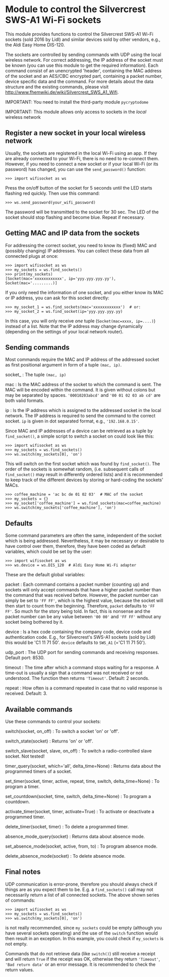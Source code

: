 Module to control the Silvercrest SWS-A1 Wi-Fi sockets
======================================================
This module provides functions to control the Silvercrest SWS-A1 Wi-Fi sockets (sold 2016 by Lidl) and similar devices sold by other vendors, e.g., the Aldi Easy Home DIS-120.

The sockets are controlled by sending commands with UDP using the local wireless network. For correct addressing, the IP address of the socket must be known (you can use this module to get the required information). Each command consist of an unencrypted 'header', containing the MAC address of the socket and an AES/CBC encrypted part, containing a packet number, device specific data and the command.
For more details about the data structure and the existing commands, please
visit http://www.fhemwiki.de/wiki/Silvercrest_SWS_A1_Wifi.

IMPORTANT: You need to install the third-party module `pycryptodome`

IMPORTANT: This module allows only access to sockets in the *local* wireless
network

Register a new socket in your local wireless network
----------------------------------------------------
Usually, the sockets are registered in the local Wi-Fi using an app. If they are already connected to your Wi-Fi, there is no need to re-connect them. However, if you need to connect a new socket or if your local Wi-Fi (or its password) has changed, you can use the `send_password()` function:

    >>> import wifisocket as ws

Press the on/off button of the socket for 5 seconds until the LED starts flashing red quickly. Then use this command:

    >>> ws.send_password(your_wifi_password)

The password will be transmitted to the socket for 30 sec. The LED of the socket should stop flashing and become blue. Repeat if necessary.

Getting MAC and IP data from the sockets
----------------------------------------
For addressing the correct socket, you need to know its (fixed) MAC and (possibly changing) IP addresses. You can collect these data from all connected plugs at once:

    >>> import wifisocket as ws
    >>> my_sockets = ws.find_sockets()
    >>> print(my_sockets)
    [Socket(mac='xxxxxxxxxxxx', ip='yyy.yyy.yyy.yy'), Socket(mac='.........)]

If you only need the information of one socket, and you either know its MAC or IP address, you can ask for this socket directly:

    >>> my_socket_1 = ws.find_sockets(mac='xxxxxxxxxxxx')  # or:
    >>> my_socket_2 = ws.find_socket(ip='yyy.yyy.yyy.yy)

In this case, you will only receive *one* tuple (`Socket(mac=xxxx, ip=....)`) instead of a list. Note that the IP address may change dynamically (depending
on the settings of your local network router).

Sending commands
----------------
Most commands require the MAC and IP address of the addressed socket as first positional argument in form of a tuple `(mac, ip)`.

socket_
:  The tuple `(mac, ip)`

mac
: Is the MAC address of the socket to which the command is sent.  The MAC will be encoded within the command. It is given without colons but may be separated by spaces. `'00010203abcd'` and `'00 01 02 03 ab cd'` are both valid formats.

ip
: Is the IP address which is assigned to the addressed socket in the local network. The IP address is required to send the command to the correct socket. `ip` is given in dot separated format, e.g., `'192.168.0.15'`.

Since MAC and IP addresses of a device can be retrieved as a tuple by `find_socket()`, a simple script to switch a socket on could look like this:

    >>> import wifisocket as ws
    >>> my_sockets = ws.find_sockets()
    >>> ws.switch(my_sockets[0], 'on')

This will switch on the first socket which was found by `find_socket()`. The order of the sockets is somewhat random, (i.e. subsequent calls of `find_socket()` may result in differently ordered lists) and it is recommended to keep track of the different devices by storing or hard-coding the sockets' MACs.

    >>> coffee_machine = 'ac bc de 01 02 03'  # MAC of the socket
    >>> my_sockets = {}
    >>> my_socket['coffee_machine'] = ws.find_sockets(mac=coffee_machine)
    >>> ws.switch(my_sockets['coffee_machine'], 'on')

Defaults
--------
Some command parameters are often the same, independent of the socket which is being addressed. Nevertheless, it may be necessary or desirable to have control over them, therefore, they have been coded as default variables, which could be set by the user:

    >>> import wifisocket as ws
    >>> ws.device = ws.DIS_120  # Aldi Easy Home Wi-Fi adapter

These are the default global variables:

packet
: Each command contains a packet number (counting up) and sockets will only accept commands that have a higher packet number than the command that was received before. However, the packet number can simply be set to `'FF FF'`, which is the highest value, because the socket will then start to count from the beginning. Therefore, `packet` defaults to `'FF FF'`.
So much for the story being told. In fact, this is nonsense and the packet number can be any value between `'00 00'` and `'FF FF'` without any socket being bothered by it.

device
: Is a hex code containing the company code, device code and authentication code. E.g., for Silvercrest's SWS-A1 sockets (sold by Lidl) this would be 'C1 11 71 50'. `device` defaults to `SWS_A1` (='C1 11 71 50').

udp_port
: The UDP port for sending commands and receiving responses. Default port: 8530.

timeout
: The time after which a command stops waiting for a response. A time-out is usually a sign that a command was not received or not understood. The function then returns `'Timeout'`. Default: 2 seconds.

repeat
: How often is a command repeated in case that no valid response is received. Default: 3.

Available commands
------------------
Use these commands to control your sockets:

switch(socket, on_off)
: To switch a socket 'on' or 'off'.

switch_state(socket)
: Returns 'on' or 'off'.

switch\_slave(socket, slave, on_off)
: To switch a radio-controlled slave socket. Not tested!

timer\_query(socket, which='all', delta_time=None)
: Returns data about the programmed timers of a socket.

set\_timer(socket, timer, active, repeat, time, switch, delta_time=None)
: To program a timer.

set\_countdown(socket, time, switch, delta_time=None)
: To program a countdown.

activate\_timer(socket, timer, activate=True)
: To activate or deactivate a programmed timer.

delete\_timer(socket, timer)
: To delete a programmed timer.

absence_mode_query(socket)
: Returns data about absence mode.

set_absence_mode(socket, active, from, to)
: To program absence mode.

delete_absence_mode(socket)
: To delete absence mode.

Final notes
-----------
UDP communication is error-prone, therefore you should always check if things are as you expect them to be. E.g. a `find_sockets()` call may not necessarily return a list of all connected sockets. The above shown series of commands:

    >>> import wifisocket as ws
    >>> my_sockets = ws.find_sockets()
    >>> ws.switch(my_sockets[0], 'on')

is not really recommended, since `my_sockets` could be empty (although you have several sockets operating) and the use of the `switch` function would then result in an exception. In this example, you could check if `my_sockets` is not empty.

Commands that do not retrieve data (like `switch()`) still receive a receipt and will return `True` if the receipt was OK, otherwise they return `'Timeout'`, `'Bad return data'` or an error message. It is recommended to check the return values.